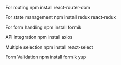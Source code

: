 
For routing
npm install react-router-dom

For state management
npm install redux react-redux

For form handling
npm install formik

API integration
npm install axios

Multiple selection
npm install react-select

Form Validation
npm install formik yup
